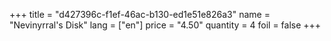 +++
title = "d427396c-f1ef-46ac-b130-ed1e51e826a3"
name = "Nevinyrral's Disk"
lang = ["en"]
price = "4.50"
quantity = 4
foil = false
+++
